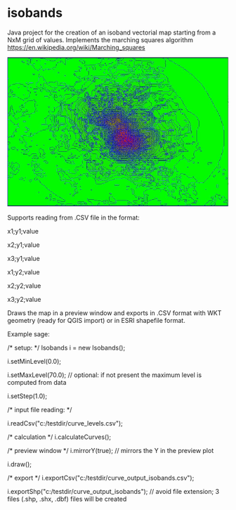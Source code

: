 # isobands

Java project for the creation of an isoband vectorial map starting from a NxM grid of values. Implements the marching squares algorithm
https://en.wikipedia.org/wiki/Marching_squares

![Screenshot](screenshot1.JPG)

Supports reading from .CSV file in the format:

x1;y1;value

x2;y1;value

x3;y1;value

x1;y2;value

x2;y2;value

x3;y2;value

Draws the map in a preview window and exports in .CSV format with WKT geometry (ready for QGIS import) or in ESRI shapefile format.

Example sage:

/* setup: */
Isobands i = new Isobands();

i.setMinLevel(0.0);

i.setMaxLevel(70.0); // optional: if not present the maximum level is computed from data

i.setStep(1.0);

/* input file reading: */

i.readCsv("c:/testdir/curve_levels.csv");
	
/* calculation */
i.calculateCurves();

/* preview window */
i.mirrorY(true);    // mirrors the Y in the preview plot

i.draw();
		
/* export */
i.exportCsv("c:/testdir/curve_output_isobands.csv");

i.exportShp("c:/testdir/curve_output_isobands");  // avoid file extension; 3 files (.shp, .shx, .dbf) files will be created
